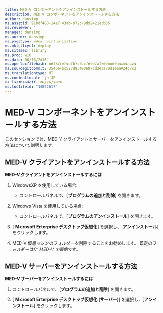 ```yaml
---
title: MED-V コンポーネントをアンインストールする方法
description: MED-V コンポーネントをアンインストールする方法
author: dansimp
ms.assetid: 91bdf488-14e7-43ab-972d-9d92421acb86
ms.reviewer: ''
manager: dansimp
ms.author: dansimp
ms.pagetype: mdop, virtualization
ms.mktglfcycl: deploy
ms.sitesec: library
ms.prod: w10
ms.date: 06/16/2016
ms.openlocfilehash: 66f8fce74dfb7c3bcf69e7afe0908d0a4844a424
ms.sourcegitcommit: 354664bc527d93f80687cd2eba70d1eea024c7c3
ms.translationtype: MT
ms.contentlocale: ja-JP
ms.lasthandoff: 06/26/2020
ms.locfileid: "10822617"
---
```

# MED-V コンポーネントをアンインストールする方法


このセクションでは、MED-V クライアントとサーバーをアンインストールする方法について説明します。

## MED-V クライアントをアンインストールする方法


**MED-V クライアントをアンインストールするには**

1.  WindowsXP を使用している場合:

    -   コントロールパネルで、[**プログラムの追加と削除**] を開きます。

2.  Windows Vista を使用している場合:

    -   コントロールパネルで、[**プログラムのアンインストール**] を開きます。

3.  [ **Microsoft Enterprise デスクトップ仮想化**] を選択し、[**アンインストール**] をクリックします。

4.  MED-V 仮想マシンのフォルダーを削除することをお勧めします。 既定のフォルダーは*C:\\MED-V の画像*です。

## MED-V サーバーをアンインストールする方法


**MED-V サーバーをアンインストールするには**

1.  コントロールパネルで、[**プログラムの追加と削除**] を開きます。

2.  [ **Microsoft Enterprise デスクトップ仮想化 (サーバー)**] を選択し、[**アンインストール**] をクリックします。

 

 





